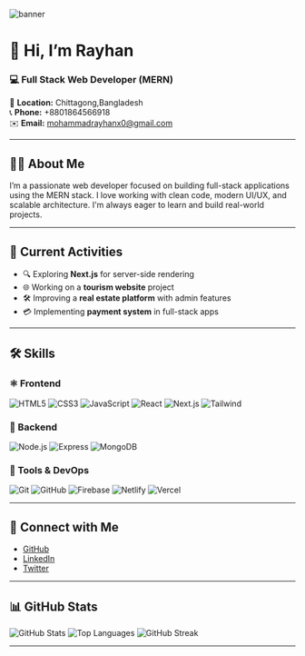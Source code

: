 ![banner](https://i.ibb.co/Y2Hj6wH/dev-banner.png) <!-- Replace with your own hosted banner -->

# 👋 Hi, I’m **Rayhan**
### 💻 Full Stack Web Developer (MERN)  
📍 **Location:** Chittagong,Bangladesh  
📞 **Phone:** +8801864566918  
✉️ **Email:** mohammadrayhanx0@gmail.com  

---

## 🧑‍💻 About Me

I’m a passionate web developer focused on building full-stack applications using the MERN stack. I love working with clean code, modern UI/UX, and scalable architecture. I'm always eager to learn and build real-world projects.

---

## 🔄 Current Activities

- 🔍 Exploring **Next.js** for server-side rendering
- 🌐 Working on a **tourism website** project
- 🛠️ Improving a **real estate platform** with admin features
- 💳 Implementing **payment system** in full-stack apps

---

## 🛠️ Skills

### ⚛️ Frontend
![HTML5](https://img.shields.io/badge/HTML-E34F26?logo=html5&logoColor=white)
![CSS3](https://img.shields.io/badge/CSS3-1572B6?logo=css3&logoColor=white)
![JavaScript](https://img.shields.io/badge/JavaScript-F7DF1E?logo=javascript&logoColor=black)
![React](https://img.shields.io/badge/React-61DAFB?logo=react&logoColor=black)
![Next.js](https://img.shields.io/badge/Next.js-000000?logo=nextdotjs&logoColor=white)
![Tailwind](https://img.shields.io/badge/Tailwind_CSS-38B2AC?logo=tailwind-css&logoColor=white)

### 🧪 Backend
![Node.js](https://img.shields.io/badge/Node.js-339933?logo=node.js&logoColor=white)
![Express](https://img.shields.io/badge/Express.js-000000?logo=express&logoColor=white)
![MongoDB](https://img.shields.io/badge/MongoDB-47A248?logo=mongodb&logoColor=white)

### 🧰 Tools & DevOps
![Git](https://img.shields.io/badge/Git-F05032?logo=git&logoColor=white)
![GitHub](https://img.shields.io/badge/GitHub-181717?logo=github&logoColor=white)
![Firebase](https://img.shields.io/badge/Firebase-FFCA28?logo=firebase&logoColor=black)
![Netlify](https://img.shields.io/badge/Netlify-00C7B7?logo=netlify&logoColor=white)
![Vercel](https://img.shields.io/badge/Vercel-000000?logo=vercel&logoColor=white)

---

## 🔗 Connect with Me

- [GitHub](https://github.com/rayhanbri)
- [LinkedIn](https://www.linkedin.com/in/YOUR-LINKEDIN/)
- [Twitter](https://twitter.com/YOUR-TWITTER) <!-- Optional -->

---

## 📊 GitHub Stats

![GitHub Stats](https://github-readme-stats.vercel.app/api?username=rayhanbri&show_icons=true&theme=react)
![Top Languages](https://github-readme-stats.vercel.app/api/top-langs/?username=rayhanbri&layout=compact&theme=react)
![GitHub Streak](https://github-readme-streak-stats.herokuapp.com?user=rayhanbri&theme=react)

---



